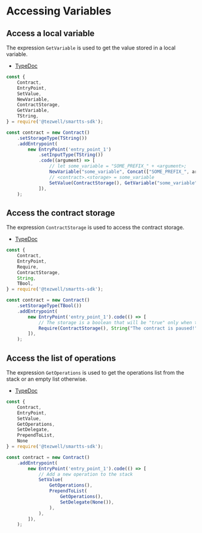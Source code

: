 # Accessing Variables

## Access a local variable

The expression `GetVariable` is used to get the value stored in a local variable.

- [TypeDoc](https://romarq.github.io/smartts-sdk/api/modules/expression.html#GetVariable)

```ts
const {
    Contract,
    EntryPoint,
    SetValue,
    NewVariable,
    ContractStorage,
    GetVariable,
    TString,
} = require('@tezwell/smartts-sdk');

const contract = new Contract()
    .setStorageType(TString())
    .addEntrypoint(
        new EntryPoint('entry_point_1')
            .setInputType(TString())
            .code((argument) => [
                // let some_variable = "SOME_PREFIX_" + <argument>;
                NewVariable("some_variable", Concat(["SOME_PREFIX_", argument])),
                // <contract>.<storage> = some_variable
                SetValue(ContractStorage(), GetVariable("some_variable"))
            ]),
    );
```

## Access the contract storage

The expression `ContractStorage` is used to access the contract storage.

- [TypeDoc](https://romarq.github.io/smartts-sdk/api/modules/expression.html#ContractStorage)

```ts
const {
    Contract,
    EntryPoint,
    Require,
    ContractStorage,
    String,
    TBool,
} = require('@tezwell/smartts-sdk');

const contract = new Contract()
    .setStorageType(TBool())
    .addEntrypoint(
        new EntryPoint('entry_point_1').code(() => [
            // The storage is a boolean that will be "true" only when the contract is active and false otherwise
            Require(ContractStorage(), String("The contract is paused!")),
        ]),
    );
```

## Access the list of operations

The expression `GetOperations` is used to get the operations list from the stack or an empty list otherwise.

- [TypeDoc](https://romarq.github.io/smartts-sdk/api/modules/expression.html#GetOperations)

```ts
const {
    Contract,
    EntryPoint,
    SetValue,
    GetOperations,
    SetDelegate,
    PrependToList,
    None
} = require('@tezwell/smartts-sdk');

const contract = new Contract()
    .addEntrypoint(
        new EntryPoint('entry_point_1').code(() => [
            // Add a new operation to the stack
            SetValue(
                GetOperations(),
                PrependToList(
                    GetOperations(),
                    SetDelegate(None()),
                ),
            ),
        ]),
    );
```
